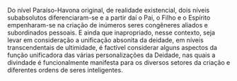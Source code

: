 ﻿Do nível Paraíso-Havona original, de realidade existencial, dois níveis subabsolutos diferenciaram-se e a partir daí o Pai, o Filho e o Espírito empenharam-se na criação de inúmeros seres congêneres aliados e subordinados pessoais. E ainda que inapropriado, nesse contexto, seja levar em consideração a unificação absonita da deidade, em níveis transcendentais de ultimidade, é factível considerar alguns aspectos da função unificadora das várias personalizações da Deidade, nas quais a divindade é funcionalmente manifesta para os diversos setores da criação e diferentes ordens de seres inteligentes.
